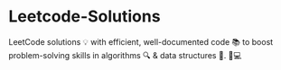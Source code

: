 # Leetcode-Solutions
LeetCode solutions 💡 with efficient, well-documented code 📚 to boost problem-solving skills in algorithms 🔍 &amp; data structures 🧩. 🚀💻

